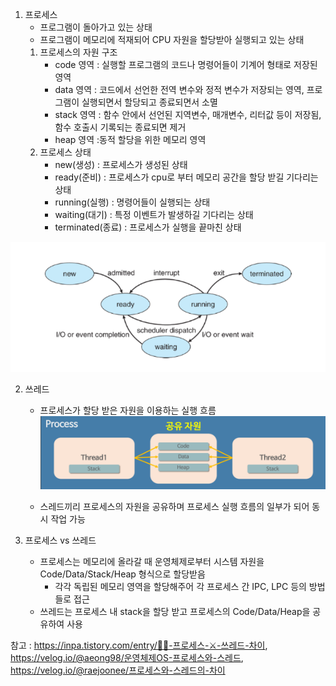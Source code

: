 1. 프로세스
    - 프로그램이 돌아가고 있는 상태
    - 프로그램이 메모리에 적재되어 CPU 자원을 할당받아 실행되고 있는 상태
    1. 프로세스의 자원 구조
        - code 영역 : 실행할 프로그램의 코드나 명령어들이 기계어 형태로 저장된 영역
        - data 영역 : 코드에서 선언한 전역 변수와 정적 변수가 저장되는 영역, 프로그램이 실행되면서 할당되고 종료되면서 소멸
        - stack 영역 : 함수 안에서 선언된 지역변수, 매개변수, 리터값 등이 저장됨, 함수 호출시 기록되는 종료되면 제거
        - heap 영역 :동적 할당을 위한 메모리 영역
    2. 프로세스 상태
        - new(생성) : 프로세스가 생성된 상태
        - ready(준비) : 프로세스가 cpu로 부터 메모리 공간을 할당 받길 기다리는 상태
        - running(실행) : 명령어들이 실행되는 상태
        - waiting(대기) : 특정 이벤트가 발생하길 기다리는 상태
        - terminated(종료) : 프로세스가 실행을 끝마친 상태

![img.png](img/img.png)


2. 쓰레드
    - 프로세스가 할당 받은 자원을 이용하는 실행 흐름
    ![img_1.png](img%2Fimg_1.png)

    - 스레드끼리 프로세스의 자원을 공유하며 프로세스 실행 흐름의 일부가 되어 동시 작업 가능

3. 프로세스 vs 쓰레드
    - 프로세스는 메모리에 올라갈 때 운영체제로부터 시스템 자원을 Code/Data/Stack/Heap 형식으로 할당받음
        - 각각 독립된 메모리 영역을 할당해주어 각 프로세스 간 IPC, LPC 등의 방법들로 접근
    - 쓰레드는 프로세스 내 stack을 할당 받고 프로세스의  Code/Data/Heap을 공유하여 사용

참고 : https://inpa.tistory.com/entry/👩‍💻-프로세스-⚔️-쓰레드-차이,
https://velog.io/@aeong98/운영체제OS-프로세스와-스레드,
https://velog.io/@raejoonee/프로세스와-스레드의-차이